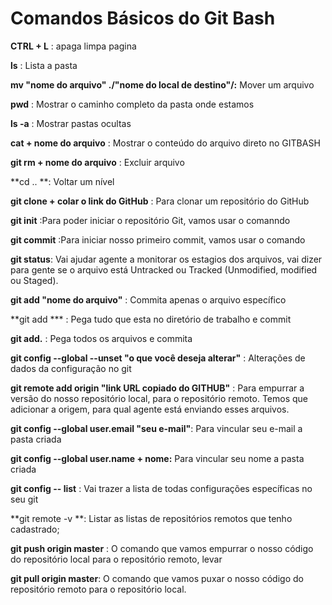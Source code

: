 # Comandos Básicos do Git Bash

**CTRL + L** : apaga limpa pagina

**ls** : Lista a pasta

**mv "nome do arquivo" ./"nome do local de destino"/:** Mover um arquivo

**pwd** : Mostrar o caminho completo da pasta onde estamos

**ls -a** : Mostrar pastas ocultas

**cat + nome do arquivo** : Mostrar o conteúdo do arquivo direto no GITBASH

**git rm + nome do arquivo** : Excluir arquivo

**cd .. **: Voltar um nível

**git clone + colar o link do GitHub** : Para clonar um repositório do GitHub

**git init** :Para poder iniciar o repositório Git, vamos usar o comanndo

**git commit** :Para iniciar nosso primeiro commit, vamos usar o comando

**git status**: Vai ajudar agente a monitorar os estagios dos arquivos, vai dizer para gente se o arquivo está Untracked ou Tracked (Unmodified, modified ou Staged).

**git add "nome do arquivo"** : Commita apenas o arquivo específico

**git add *** : Pega tudo que esta no diretório de trabalho e commit

**git add.** : Pega todos os arquivos e commita

**git config --global --unset "o que você deseja alterar"** : Alterações de dados da configuração no git

**git remote add origin "link URL copiado do GITHUB"** : Para empurrar a versão do nosso repositório local, para o repositório remoto. Temos que adicionar a origem, para qual agente está enviando esses arquivos.

**git config --global user.email "seu e-mail"**: Para vincular seu e-mail a pasta criada

**git config --global user.name + nome:** Para vincular seu nome a pasta criada

**git config -- list** : Vai trazer a lista de todas configurações específicas no seu git

**git remote -v **: Listar as listas de repositórios remotos que tenho cadastrado;

**git push origin master** : O comando que vamos empurrar o nosso código do repositório local para o repositório remoto, levar

**git pull origin master**: O comando que vamos puxar o nosso código do repositório remoto para o repositório local.
